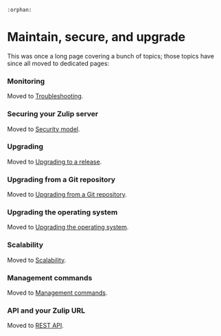 ```{eval-rst}
:orphan:
```

# Maintain, secure, and upgrade

This was once a long page covering a bunch of topics; those topics
have since all moved to dedicated pages:

### Monitoring

Moved to [Troubleshooting](../production/troubleshooting.html#monitoring).

### Securing your Zulip server

Moved to [Security model](../production/security-model.md).

### Upgrading

Moved to [Upgrading to a release](../production/upgrade-or-modify.html#upgrading-to-a-release).

### Upgrading from a Git repository

Moved to [Upgrading from a Git
repository](../production/upgrade-or-modify.html#upgrading-from-a-git-repository).

### Upgrading the operating system

Moved to [Upgrading the operating
system](../production/upgrade-or-modify.html#upgrading-the-operating-system).

### Scalability

Moved to [Scalability](../production/requirements.html#scalability).

### Management commands

Moved to [Management commands](../production/management-commands.md).

### API and your Zulip URL

Moved to [REST API](https://zulip.com/api/rest).
